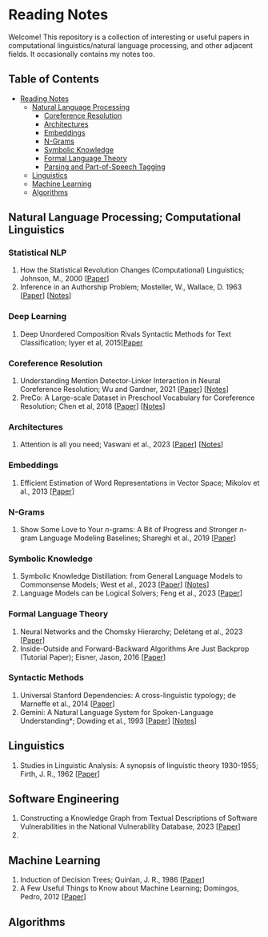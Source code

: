 # Reading Notes

Welcome! This repository is a collection of interesting or useful papers in computational linguistics/natural language processing, and other adjacent fields. It occasionally contains my notes too.

Table of Contents
-----------------

* [Reading Notes](#reading-notes)
  * [Natural Language Processing](#natural-language-processing-computational-linguistics)
    * [Coreference Resolution](#coreference-resolution)
    * [Architectures](#architectures)
    * [Embeddings](#embeddings)
    * [N-Grams](#n-grams)
    * [Symbolic Knowledge](#symbolic-knowledge)
    * [Formal Language Theory](#formal-language-theory)
    * [Parsing and Part-of-Speech Tagging](#parsing)
  * [Linguistics](#linguistics)
  * [Machine Learning](#machine-learning)
  * [Algorithms](#algorithms)


## Natural Language Processing; Computational Linguistics

### Statistical NLP
1. How the Statistical Revolution Changes (Computational) Linguistics; Johnson, M., 2000 [[Paper](https://aclanthology.org/W09-0103/)]
2. Inference in an Authorship Problem; Mosteller, W., Wallace, D. 1963 [[Paper](https://www.jstor.org/stable/2283270)] [[Notes](https://github.com/weezymatt/papers/blob/main/2024/2283270.md)]

### Deep Learning
1. Deep Unordered Composition Rivals Syntactic Methods for Text Classification; Iyyer et al, 2015[[Paper](https://aclanthology.org/P15-1162/)
   
### Coreference Resolution
1. Understanding Mention Detector-Linker Interaction in Neural Coreference Resolution; Wu and Gardner, 2021 [[Paper](https://aclanthology.org/2021.crac-1.16/)] [[Notes](https://github.com/weezymatt/papers/blob/main/2023/2021.crac-1.16.md)]
2. PreCo: A Large-scale Dataset in Preschool Vocabulary for Coreference Resolution; Chen et al, 2018 [[Paper](https://aclanthology.org/D18-1016/)] [[Notes](https://github.com/weezymatt/papers/blob/main/2023/D18-1016.md)]

###  Architectures 
1. Attention is all you need; Vaswani et al., 2023 [[Paper](https://arxiv.org/abs/1706.03762)] [[Notes](https://github.com/weezymatt/papers/blob/main/2023/1706.03762.md)]

### Embeddings
1. Efficient Estimation of Word Representations in Vector Space; Mikolov et al., 2013 [[Paper](https://arxiv.org/abs/1301.3781)]
   
### N-Grams
1. Show Some Love to Your *n*-grams: A Bit of Progress and Stronger *n*-gram Language Modeling Baselines; Shareghi et al., 2019 [[Paper](https://aclanthology.org/N19-1417/)]

### Symbolic Knowledge
1. Symbolic Knowledge Distillation: from General Language Models to Commonsense Models; West et al., 2023 [[Paper](https://aclanthology.org/2022.naacl-main.341/)] [[Notes](https://github.com/weezymatt/papers/blob/main/2024/2022.naacl-main.341.md)]
2. Language Models can be Logical Solvers; Feng et al., 2023 [[Paper](https://arxiv.org/abs/2311.06158)]
   
### Formal Language Theory
1. Neural Networks and the Chomsky Hierarchy; Delétang et al., 2023  [[Paper](https://arxiv.org/abs/2207.02098)]
2. Inside-Outside and Forward-Backward Algorithms Are Just Backprop (Tutorial Paper); Eisner, Jason, 2016 [[Paper](https://aclanthology.org/W16-5901/)]

### Syntactic Methods
1. Universal Stanford Dependencies: A cross-linguistic typology; de Marneffe et al., 2014 [[Paper](https://aclanthology.org/L14-1045/)] 
2. Gemini: A Natural Language System for Spoken-Language Understanding*; Dowding et al., 1993 [[Paper](https://aclanthology.org/P93-1008/)] [[Notes](https://github.com/weezymatt/papers/blob/main/2024/H93-1008.md)]
   
## Linguistics
1. Studies in Linguistic Analysis: A synopsis of linguistic theory 1930-1955; Firth, J. R., 1962 [[Paper](https://cs.brown.edu/courses/csci2952d/readings/lecture1-firth.pdf)] 

## Software Engineering
1. Constructing a Knowledge Graph from Textual Descriptions of Software Vulnerabilities in the National Vulnerability Database, 2023 [[Paper](https://arxiv.org/abs/2305.00382)]
2. 

## Machine Learning
1. Induction of Decision Trees; Quinlan, J. R., 1986 [[Paper](https://link.springer.com/article/10.1007/BF00116251)]
2. A Few Useful Things to Know about Machine Learning; Domingos, Pedro, 2012 [[Paper](https://sites.astro.caltech.edu/~george/ay122/cacm12.pdf)]

## Algorithms
